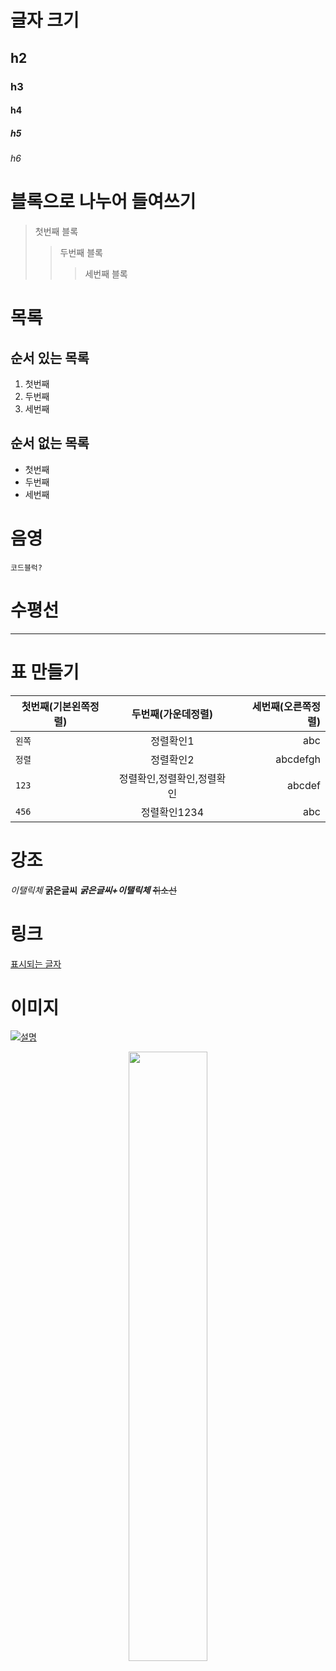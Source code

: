 # 글자 크기
## h2
### h3
#### h4
##### h5
###### h6

# 블록으로 나누어 들여쓰기

> 첫번째 블록
>> 두번째 블록
>>> 세번째 블록

# 목록
## 순서 있는 목록
1. 첫번째
2. 두번째
3. 세번째

## 순서 없는 목록
* 첫번째
* 두번째
* 세번째

# 음영
`코드블럭?`

# 수평선
***

# 표 만들기
| 첫번째(기본왼쪽정렬) | 두번째(가운데정렬) | 세번째(오른쪽정렬) |
|---|:---:|---:|
| `왼쪽` | 정렬확인1 | abc |
| `정렬` | 정렬확인2 | abcdefgh |
| `123` | 정렬확인,정렬확인,정렬확인 | abcdef |
| `456` | 정렬확인1234 | abc |

# 강조
*이탤릭체*
**굵은글씨**
***굵은글씨+이탤릭체***
~~취소선~~

# 링크

[표시되는 글자](https://www.google.com "올리면 보이는 글자")

# 이미지
[![설명](이미지링크)](https://예시.com "링크 설명")

<p align="center"><img src="https://images.unsplash.com/photo-1659340298031-f3e6824f6679?ixlib=rb-1.2.1&ixid=MnwxMjA3fDB8MHxwaG90by1wYWdlfHx8fGVufDB8fHx8&auto=format&fit=crop&w=1170&q=80" width="50%"></img></p>